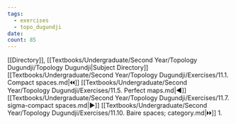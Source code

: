 ```yaml
---
tags:
  - exercises
  - topo_dugundji
date: 
count: 85
---
```

[[Directory]], [[Textbooks/Undergraduate/Second Year/Topology Dugundji/Topology Dugundji|Subject Directory]]
[[Textbooks/Undergraduate/Second Year/Topology Dugundji/Exercises/11.1. Compact spaces.md|🞀🞀]] [[Textbooks/Undergraduate/Second Year/Topology Dugundji/Exercises/11.5. Perfect maps.md|◀]] [[Textbooks/Undergraduate/Second Year/Topology Dugundji/Exercises/11.7. sigma-compact spaces.md|▶]] [[Textbooks/Undergraduate/Second Year/Topology Dugundji/Exercises/11.10. Baire spaces; category.md|🞂🞂]]
1. 